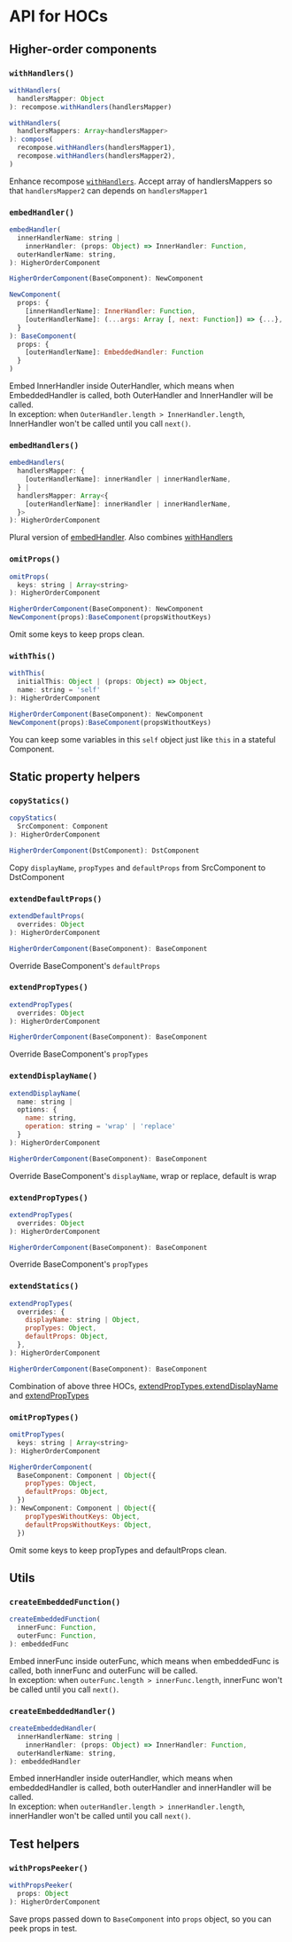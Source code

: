 # API for HOCs
## Higher-order components 

### `withHandlers()`
```js
withHandlers(
  handlersMapper: Object
): recompose.withHandlers(handlersMapper)

withHandlers(
  handlersMappers: Array<handlersMapper>
): compose(
  recompose.withHandlers(handlersMapper1),
  recompose.withHandlers(handlersMapper2),
)
```
Enhance recompose [`withHandlers`](https://github.com/acdlite/recompose/blob/master/docs/API.md#withhandlers).
Accept array of handlersMappers so that `handlersMapper2` can depends on `handlersMapper1`

### `embedHandler()`

```js
embedHandler(
  innerHandlerName: string |
    innerHandler: (props: Object) => InnerHandler: Function,
  outerHandlerName: string,
): HigherOrderComponent

HigherOrderComponent(BaseComponent): NewComponent

NewComponent(
  props: {
    [innerHandlerName]: InnerHandler: Function,
    [outerHandlerName]: (...args: Array [, next: Function]) => {...},
  }
): BaseComponent(
  props: {
    [outerHandlerName]: EmbeddedHandler: Function
  }
)
```
Embed InnerHandler inside OuterHandler, which means when EmbeddedHandler is called, 
both OuterHandler and InnerHandler will be called.  
In exception: when `OuterHandler.length > InnerHandler.length`, 
InnerHandler won't be called until you call `next()`.

### `embedHandlers()`
```js
embedHandlers(
  handlersMapper: {
    [outerHandlerName]: innerHandler | innerHandlerName,
  } |
  handlersMapper: Array<{
    [outerHandlerName]: innerHandler | innerHandlerName,
  }>
): HigherOrderComponent
```
Plural version of [embedHandler](#embedHandler).
Also combines [withHandlers](#withHandlers)

### `omitProps()`
```js
omitProps(
  keys: string | Array<string>
): HigherOrderComponent

HigherOrderComponent(BaseComponent): NewComponent
NewComponent(props):BaseComponent(propsWithoutKeys)
```
Omit some keys to keep props clean.

### `withThis()`
```js
withThis(
  initialThis: Object | (props: Object) => Object,
  name: string = 'self'
): HigherOrderComponent

HigherOrderComponent(BaseComponent): NewComponent
NewComponent(props):BaseComponent(propsWithoutKeys)
```
You can keep some variables in this `self` object just like `this` in a stateful Component.

## Static property helpers
### `copyStatics()`

```js
copyStatics(
  SrcComponent: Component
): HigherOrderComponent

HigherOrderComponent(DstComponent): DstComponent
```

Copy `displayName`, `propTypes` and `defaultProps` from SrcComponent to DstComponent

### `extendDefaultProps()`
```js
extendDefaultProps(
  overrides: Object
): HigherOrderComponent

HigherOrderComponent(BaseComponent): BaseComponent
```
Override BaseComponent's `defaultProps`

### `extendPropTypes()`
```js
extendPropTypes(
  overrides: Object
): HigherOrderComponent

HigherOrderComponent(BaseComponent): BaseComponent
```
Override BaseComponent's `propTypes`

### `extendDisplayName()`
```js
extendDisplayName(
  name: string |
  options: {
    name: string,
    operation: string = 'wrap' | 'replace'
  }
): HigherOrderComponent

HigherOrderComponent(BaseComponent): BaseComponent
```
Override BaseComponent's `displayName`, wrap or replace, default is wrap

### `extendPropTypes()`
```js
extendPropTypes(
  overrides: Object
): HigherOrderComponent

HigherOrderComponent(BaseComponent): BaseComponent
```
Override BaseComponent's `propTypes`

### `extendStatics()`
```js
extendPropTypes(
  overrides: {
    displayName: string | Object,
    propTypes: Object,
    defaultProps: Object,
  },
): HigherOrderComponent

HigherOrderComponent(BaseComponent): BaseComponent
```
Combination of above three HOCs, [extendPropTypes](#extendPropTypes),[extendDisplayName](#extendDisplayName) and [extendPropTypes](#extendPropTypes)

### `omitPropTypes()`
```js
omitPropTypes(
  keys: string | Array<string>
): HigherOrderComponent

HigherOrderComponent(
  BaseComponent: Component | Object({
    propTypes: Object,
    defaultProps: Object,
  })
): NewComponent: Component | Object({
    propTypesWithoutKeys: Object,
    defaultPropsWithoutKeys: Object,
  })
```
Omit some keys to keep propTypes and defaultProps clean.

## Utils
### `createEmbeddedFunction()`
```js
createEmbeddedFunction(
  innerFunc: Function,
  outerFunc: Function,
): embeddedFunc
```
Embed innerFunc inside outerFunc, which means when embeddedFunc is called, both innerFunc and outerFunc will be called.  
In exception: when `outerFunc.length > innerFunc.length`, innerFunc won't be called until you call `next()`.

### `createEmbeddedHandler()`

```js
createEmbeddedHandler(
  innerHandlerName: string |
    innerHandler: (props: Object) => InnerHandler: Function,
  outerHandlerName: string,
): embeddedHandler

```
Embed innerHandler inside outerHandler, which means when embeddedHandler is called, 
both outerHandler and innerHandler will be called.  
In exception: when `outerHandler.length > innerHandler.length`, 
innerHandler won't be called until you call `next()`.

## Test helpers

### `withPropsPeeker()`
```js
withPropsPeeker(
  props: Object
): HigherOrderComponent
```
Save props passed down to `BaseComponent` into `props` object, so you can peek props in test.
